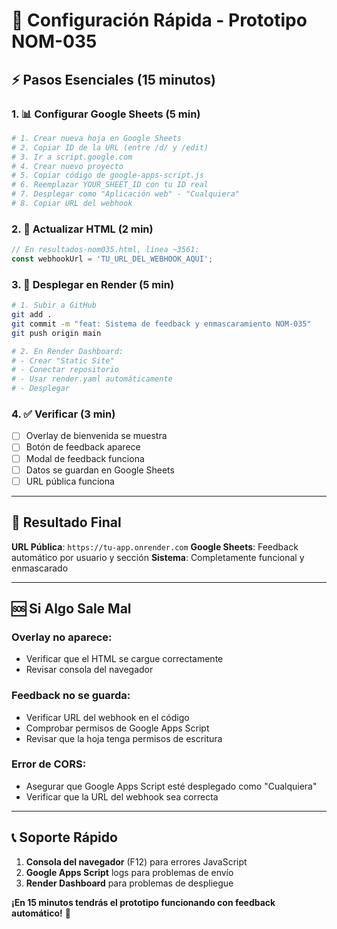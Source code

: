 # 🚀 Configuración Rápida - Prototipo NOM-035

## ⚡ Pasos Esenciales (15 minutos)

### 1. 📊 Configurar Google Sheets (5 min)
```bash
# 1. Crear nueva hoja en Google Sheets
# 2. Copiar ID de la URL (entre /d/ y /edit)
# 3. Ir a script.google.com
# 4. Crear nuevo proyecto
# 5. Copiar código de google-apps-script.js
# 6. Reemplazar YOUR_SHEET_ID con tu ID real
# 7. Desplegar como "Aplicación web" - "Cualquiera"
# 8. Copiar URL del webhook
```

### 2. 🔧 Actualizar HTML (2 min)
```javascript
// En resultados-nom035.html, línea ~3561:
const webhookUrl = 'TU_URL_DEL_WEBHOOK_AQUI';
```

### 3. 🚀 Desplegar en Render (5 min)
```bash
# 1. Subir a GitHub
git add .
git commit -m "feat: Sistema de feedback y enmascaramiento NOM-035"
git push origin main

# 2. En Render Dashboard:
# - Crear "Static Site"
# - Conectar repositorio
# - Usar render.yaml automáticamente
# - Desplegar
```

### 4. ✅ Verificar (3 min)
- [ ] Overlay de bienvenida se muestra
- [ ] Botón de feedback aparece
- [ ] Modal de feedback funciona
- [ ] Datos se guardan en Google Sheets
- [ ] URL pública funciona

---

## 🎯 Resultado Final

**URL Pública**: `https://tu-app.onrender.com`
**Google Sheets**: Feedback automático por usuario y sección
**Sistema**: Completamente funcional y enmascarado

---

## 🆘 Si Algo Sale Mal

### Overlay no aparece:
- Verificar que el HTML se cargue correctamente
- Revisar consola del navegador

### Feedback no se guarda:
- Verificar URL del webhook en el código
- Comprobar permisos de Google Apps Script
- Revisar que la hoja tenga permisos de escritura

### Error de CORS:
- Asegurar que Google Apps Script esté desplegado como "Cualquiera"
- Verificar que la URL del webhook sea correcta

---

## 📞 Soporte Rápido

1. **Consola del navegador** (F12) para errores JavaScript
2. **Google Apps Script** logs para problemas de envío
3. **Render Dashboard** para problemas de despliegue

**¡En 15 minutos tendrás el prototipo funcionando con feedback automático!** 🎉
